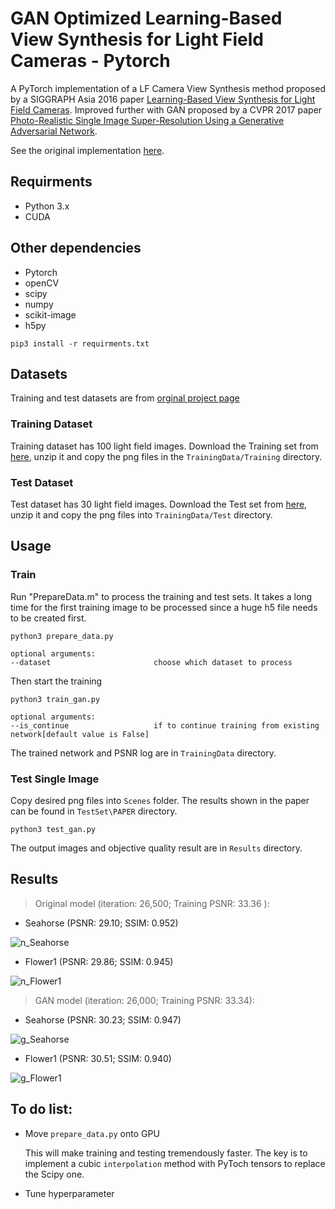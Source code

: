 # GAN Optimized Learning-Based View Synthesis for Light Field Cameras - Pytorch
A PyTorch implementation of a LF Camera View Synthesis method proposed by a SIGGRAPH Asia 2016 paper [Learning-Based View Synthesis for Light Field Cameras](http://cseweb.ucsd.edu/~viscomp/projects/LF/papers/SIGASIA16/).
Improved further with GAN proposed by a CVPR 2017 paper [Photo-Realistic Single Image Super-Resolution Using a Generative Adversarial Network](https://arxiv.org/abs/1609.04802).

See the original implementation [here](https://github.com/GIMPS/lf_syn).

## Requirments
- Python 3.x
- CUDA

## Other dependencies
- Pytorch
- openCV
- scipy
- numpy
- scikit-image
- h5py
```angular2html
pip3 install -r requirments.txt
```
## Datasets

Training and test datasets are from [orginal project page](http://cseweb.ucsd.edu/~viscomp/projects/LF/papers/SIGASIA16/)

### Training Dataset
Training dataset has 100 light field images.
Download the Training set from [here](http://cseweb.ucsd.edu/~viscomp/projects/LF/papers/SIGASIA16/PaperData/SIGGRAPHAsia16_ViewSynthesis_Trainingset.zip),
unzip it and copy the png files in the `TrainingData/Training` directory.

### Test Dataset
Test dataset has 30 light field images.
Download the Test set from [here](http://cseweb.ucsd.edu/~viscomp/projects/LF/papers/SIGASIA16/PaperData/SIGGRAPHAsia16_ViewSynthesis_Testset.zip),
unzip it and copy the png files into `TrainingData/Test`  directory.

## Usage

### Train
Run "PrepareData.m" to process the training and test sets. It takes a long 
time for the first training image to be processed since a huge h5 file needs 
to be created first.
```
python3 prepare_data.py

optional arguments:
--dataset                       choose which dataset to process

``` 
Then start the training
```
python3 train_gan.py

optional arguments:
--is_continue                   if to continue training from existing network[default value is False]
```
The trained network and PSNR log are in `TrainingData` directory.

### Test Single Image
Copy desired png files into `Scenes` folder. The results shown in the paper
can be found in `TestSet\PAPER` directory.
```
python3 test_gan.py
```
The output images and objective quality result are in `Results` directory.


## Results

> Original model (iteration: 26,500; Training PSNR: 33.36 ):

- Seahorse (PSNR: 29.10; SSIM: 0.952)

![n_Seahorse](https://thumbs.gfycat.com/AggravatingSomberConey-size_restricted.gif)

- Flower1 (PSNR: 29.86; SSIM: 0.945)

![n_Flower1](https://thumbs.gfycat.com/MixedAstonishingAndeancat-size_restricted.gif)

> GAN model (iteration: 26,000; Training PSNR: 33.34):

- Seahorse (PSNR: 30.23; SSIM: 0.947)

![g_Seahorse](https://thumbs.gfycat.com/HandyPresentCapybara-size_restricted.gif)

- Flower1 (PSNR: 30.51; SSIM: 0.940)

![g_Flower1](https://thumbs.gfycat.com/PleasedComplicatedGartersnake-size_restricted.gif)

## To do list:
- Move `prepare_data.py` onto GPU

   This will make training and testing tremendously faster. The key is to implement a cubic `interpolation` method with PyToch tensors to replace the Scipy one.
   
- Tune hyperparameter
